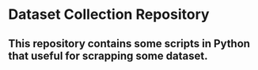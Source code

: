 # Dataset Collection Repository

## This repository contains some scripts in Python that useful for scrapping some dataset.
